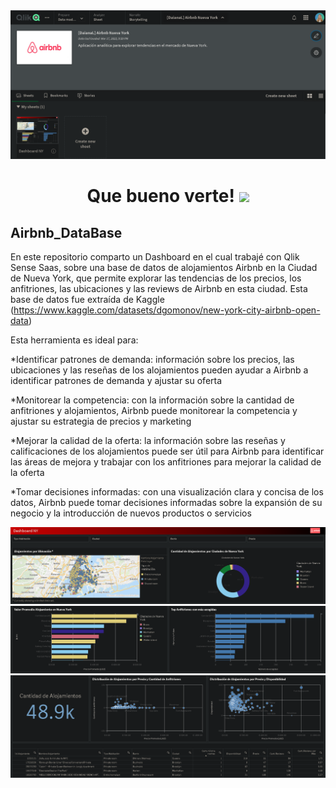 <div id="header" align="center">
  <img src="https://github.com/Dlavec/Airbnb_DataBase/blob/main/Images/Presentacion_airbnb.PNG"/>
  <h1 align="center">Que bueno verte!
  <img src="https://media.giphy.com/media/hvRJCLFzcasrR4ia7z/giphy.gif" width="30px"/>
  </h1>
</div>

## Airbnb_DataBase
En este repositorio comparto un Dashboard en el cual trabajé con Qlik Sense Saas, sobre una base de datos de alojamientos Airbnb en la Ciudad de Nueva York, que permite explorar las tendencias de los precios, los anfitriones, las ubicaciones y las reviews de Airbnb en esta ciudad.
Esta base de datos fue extraída de Kaggle (https://www.kaggle.com/datasets/dgomonov/new-york-city-airbnb-open-data)

Esta herramienta es ideal para:

*Identificar patrones de demanda: información sobre los precios, las ubicaciones y las reseñas de los alojamientos pueden ayudar a Airbnb a identificar patrones de demanda y ajustar su oferta

*Monitorear la competencia: con la información sobre la cantidad de anfitriones y alojamientos, Airbnb puede monitorear la competencia y ajustar su estrategia de precios y marketing

*Mejorar la calidad de la oferta: la información sobre las reseñas y calificaciones de los alojamientos puede ser útil para Airbnb para identificar las áreas de mejora y trabajar con los anfitriones para mejorar la calidad de la oferta

*Tomar decisiones informadas: con una visualización clara y concisa de los datos, Airbnb puede tomar decisiones informadas sobre la expansión de su negocio y la introducción de nuevos productos o servicios

<div id="header" align="center">
  <img src="https://github.com/Dlavec/Airbnb_DataBase/blob/main/Images/Dashboard_1.PNG"/>
  <img src="https://github.com/Dlavec/Airbnb_DataBase/blob/main/Images/Dashboard_2.PNG"/>
  <img src="https://github.com/Dlavec/Airbnb_DataBase/blob/main/Images/Dashboard_3.PNG"/>
  </div>
